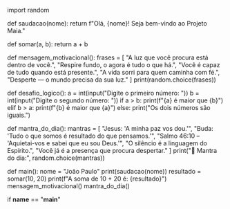 import random

def saudacao(nome):
    return f"Olá, {nome}! Seja bem-vindo ao Projeto Maia."

def somar(a, b):
    return a + b

def mensagem_motivacional():
    frases = [
        "A luz que você procura está dentro de você.",
        "Respire fundo, o agora é tudo o que há.",
        "Você é capaz de tudo quando está presente.",
        "A vida sorri para quem caminha com fé.",
        "Desperte — o mundo precisa da sua luz."
    ]
    print(random.choice(frases))

def desafio_logico():
    a = int(input("Digite o primeiro número: "))
    b = int(input("Digite o segundo número: "))
    if a > b:
        print(f"{a} é maior que {b}")
    elif b > a:
        print(f"{b} é maior que {a}")
    else:
        print("Os dois números são iguais.")

def mantra_do_dia():
    mantras = [
        "Jesus: 'A minha paz vos dou.'",
        "Buda: 'Tudo o que somos é resultado do que pensamos.'",
        "Salmo 46:10 – 'Aquietai-vos e sabei que eu sou Deus.'",
        "O silêncio é a linguagem do Espírito.",
        "Você já é a presença que procura despertar."
    ]
    print("🧘 Mantra do dia:", random.choice(mantras))

def main():
    nome = "João Paulo"
    print(saudacao(nome))
    resultado = somar(10, 20)
    print(f"A soma de 10 + 20 é: {resultado}")
    mensagem_motivacional()
    mantra_do_dia()

if __name__ == "__main__"
